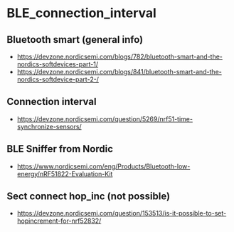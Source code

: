 # BLE_connection_interval

Bluetooth smart (general info)
-----
- https://devzone.nordicsemi.com/blogs/782/bluetooth-smart-and-the-nordics-softdevices-part-1/
- https://devzone.nordicsemi.com/blogs/841/bluetooth-smart-and-the-nordics-softdevice-part-2-/

Connection interval
----
- https://devzone.nordicsemi.com/question/5269/nrf51-time-synchronize-sensors/

BLE Sniffer from Nordic
-----
- https://www.nordicsemi.com/eng/Products/Bluetooth-low-energy/nRF51822-Evaluation-Kit

Sect connect hop_inc (not possible)
-----
- https://devzone.nordicsemi.com/question/153513/is-it-possible-to-set-hopincrement-for-nrf52832/
